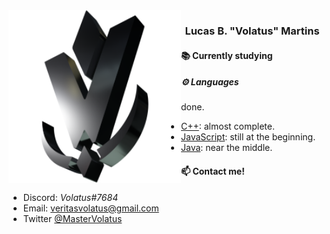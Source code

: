 <img align="left" src="img/volatus-logo.png" height="276">

<h3 align="center">Lucas B. "Volatus" Martins</h3>

#### 📚 Currently studying

##### ⚙ Languages

  done.
- [C++](https://www.learncpp.com): almost complete.
- [JavaScript](https://javascript.info): still at the beginning.
- [Java](https://docs.oracle.com/javase/tutorial/): near the middle.

#### 📫 Contact me!

- Discord: *Volatus#7684*
- Email: [veritasvolatus@gmail.com](mailto:veritasvolatus@gmail.com)
- Twitter [@MasterVolatus](https://twitter.com/MasterVolatus)
